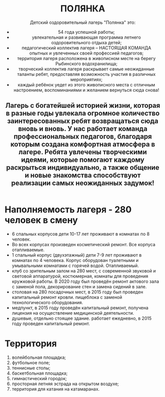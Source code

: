 <html>
    <head>
    <title>Детский лагерь Полянка</title>
    <meta
    </head>
    <body>
        <header>
            <h1>ПОЛЯНКА</h1>
            <p>Детский оздоровительный лагерь "Полянка" это:</p>
            <ul>
               <li>54 года успешной работы;</li>
               <li>увлекательная и развивающая программа летнего оздоровительного отдыха детей;</li>
               <li>педагогический коллектив лагеря – НАСТОЯЩАЯ КОМАНДА опытных и увлеченных своей профессией педагогов;</li>
               <li>территория лагеря расположена в живописном месте на берегу Рыбинского водохранилища;</li>
               <li>творческий коллектив лагеря раскрывает самые неожиданные таланты ребят, предоставляя возможность участия в различных мероприятиях;</li>
               <li>каждый ребёнок уедет из этого живописного места с отличным настроением, воспоминаниями и желанием вернуться сюда снова!</li>
            </ul>
                <h2><b>Лагерь с богатейшей историей жизни, которая в разные годы увлекала огромное количество заинтересованных ребят возвращаться сюда вновь и вновь. У нас работает команда профессиональных педагогов, благодаря которым создана комфортная атмосфера в лагере. Ребята увлечены творческими идеями, которые помогают каждому раскрыться индивидуально, а также общение и новые знакомства способствуют реализации самых неожиданных задумок!</b></h2>
        </header>
        <mine>
            <h1>Наполняемость лагеря - 280 человек в смену</h1>
            <ul>
                <li>6 спальных корпусов дети 10-17 лет проживают
в комнатах по 8 человек.</li>
<li>Во всех корпусах произведен косметический ремонт.
Все корпуса отапливаемые.</li>
                <li>1 спальный корпус (двухэтажный) дети 7-9 лет
проживают в комнатах по 4 человека. Корпус оборудован
туалетными и умывальными комнатами с горячей водой.
Отапливаемый.</li>
                <li>клуб со зрительным залом на 280 мест,
с современной звуковой и световой аппаратурой,
костюмерная, комнаты для проведения кружковой работы.
В 2020 году был проведён ремонт актового зала
с заменой пола, декорирование стен и замена
сидений в зале.</li>
                <li>столовая на 280 посадочных мест,
в 2015 году был проведен капитальный ремонт кровли.
пищеблока с заменой технологического оборудования.</li>
                <li>медпункт, в 2015 году проведён капитальный
ремонт, получена лицензия на осуществление медицинской деятельности.</li>
                <li>душевые, отдельно стоящее здание. работает
ежедневно, в 2015 году проведен капитальный ремонт.</li>
            </ul>
        </mine>
        <footer><h1>Территория</h1>
            <ol>
                <li>волейбольная площадка;</li>
                <li>футбольное поле;</li>
                <li>теннисные столы;</li>
                <li>баскетбольная площадка;</li>
                <li>гимнастический городок;</li>
                <li>просторная летняя эстрада на открытом воздухе;</li>
                <li>территория для катания на катамаранах.
</li>
            </ol>
        </footer>
    </body>
</html>
